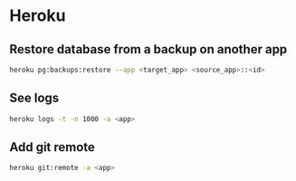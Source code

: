 # Heroku

## Restore database from a backup on another app

```sh
heroku pg:backups:restore --app <target_app> <source_app>::<id>
```

## See logs

```sh
heroku logs -t -n 1000 -a <app>
```

## Add git remote

```sh
heroku git:remote -a <app>
```
 
